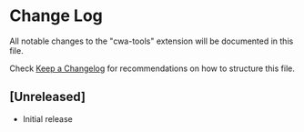 # Change Log

All notable changes to the "cwa-tools" extension will be documented in this file.

Check [Keep a Changelog](http://keepachangelog.com/) for recommendations on how to structure this file.

## [Unreleased]

- Initial release